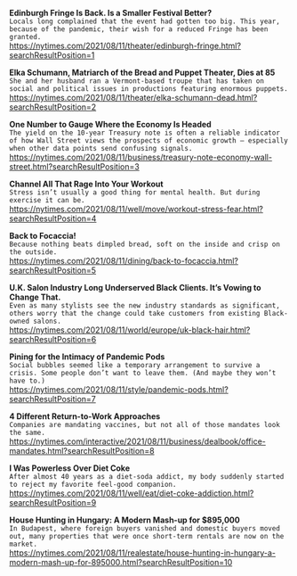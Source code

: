 **Edinburgh Fringe Is Back. Is a Smaller Festival Better?**\
`Locals long complained that the event had gotten too big. This year, because of the pandemic, their wish for a reduced Fringe has been granted.`\
https://nytimes.com/2021/08/11/theater/edinburgh-fringe.html?searchResultPosition=1

**Elka Schumann, Matriarch of the Bread and Puppet Theater, Dies at 85**\
`She and her husband ran a Vermont-based troupe that has taken on social and political issues in productions featuring enormous puppets.`\
https://nytimes.com/2021/08/11/theater/elka-schumann-dead.html?searchResultPosition=2

**One Number to Gauge Where the Economy Is Headed**\
`The yield on the 10-year Treasury note is often a reliable indicator of how Wall Street views the prospects of economic growth — especially when other data points send confusing signals.`\
https://nytimes.com/2021/08/11/business/treasury-note-economy-wall-street.html?searchResultPosition=3

**Channel All That Rage Into Your Workout**\
`Stress isn’t usually a good thing for mental health. But during exercise it can be.`\
https://nytimes.com/2021/08/11/well/move/workout-stress-fear.html?searchResultPosition=4

**Back to Focaccia!**\
`Because nothing beats dimpled bread, soft on the inside and crisp on the outside.`\
https://nytimes.com/2021/08/11/dining/back-to-focaccia.html?searchResultPosition=5

**U.K. Salon Industry Long Underserved Black Clients. It’s Vowing to Change That.**\
`Even as many stylists see the new industry standards as significant, others worry that the change could take customers from existing Black-owned salons.`\
https://nytimes.com/2021/08/11/world/europe/uk-black-hair.html?searchResultPosition=6

**Pining for the Intimacy of Pandemic Pods**\
`Social bubbles seemed like a temporary arrangement to survive a crisis. Some people don’t want to leave them. (And maybe they won’t have to.)`\
https://nytimes.com/2021/08/11/style/pandemic-pods.html?searchResultPosition=7

**4 Different Return-to-Work Approaches**\
`Companies are mandating vaccines, but not all of those mandates look the same.`\
https://nytimes.com/interactive/2021/08/11/business/dealbook/office-mandates.html?searchResultPosition=8

**I Was Powerless Over Diet Coke**\
`After almost 40 years as a diet-soda addict, my body suddenly started to reject my favorite feel-good companion.`\
https://nytimes.com/2021/08/11/well/eat/diet-coke-addiction.html?searchResultPosition=9

**House Hunting in Hungary: A Modern Mash-up for $895,000**\
`In Budapest, where foreign buyers vanished and domestic buyers moved out, many properties that were once short-term rentals are now on the market.`\
https://nytimes.com/2021/08/11/realestate/house-hunting-in-hungary-a-modern-mash-up-for-895000.html?searchResultPosition=10

